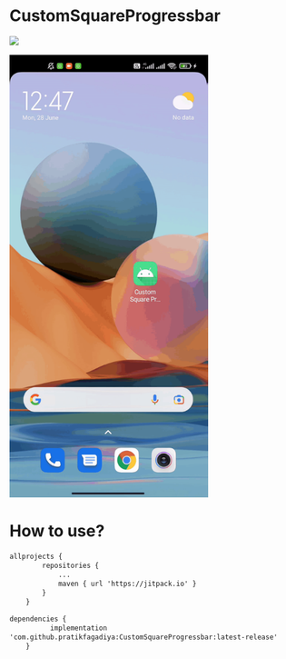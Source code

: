 # CustomSquareProgressbar

[![](https://jitpack.io/v/pratikfagadiya/CustomSquareProgressbar.svg)](https://jitpack.io/#pratikfagadiya/CustomSquareProgressbar)


<!-- ![GitHub Cards Preview](https://github.com/PratikFagadiya/CustomSquareProgressbar/blob/master/preview/custom_square_progress_preview.gif) -->
<img src="https://github.com/PratikFagadiya/CustomSquareProgressbar/blob/master/preview/custom_square_progress_preview.gif" width="350" >

# How to use?

```
allprojects {
		repositories {
			...
			maven { url 'https://jitpack.io' }
		}
	}
```
```
dependencies {
          implementation 'com.github.pratikfagadiya:CustomSquareProgressbar:latest-release'
	}
```
